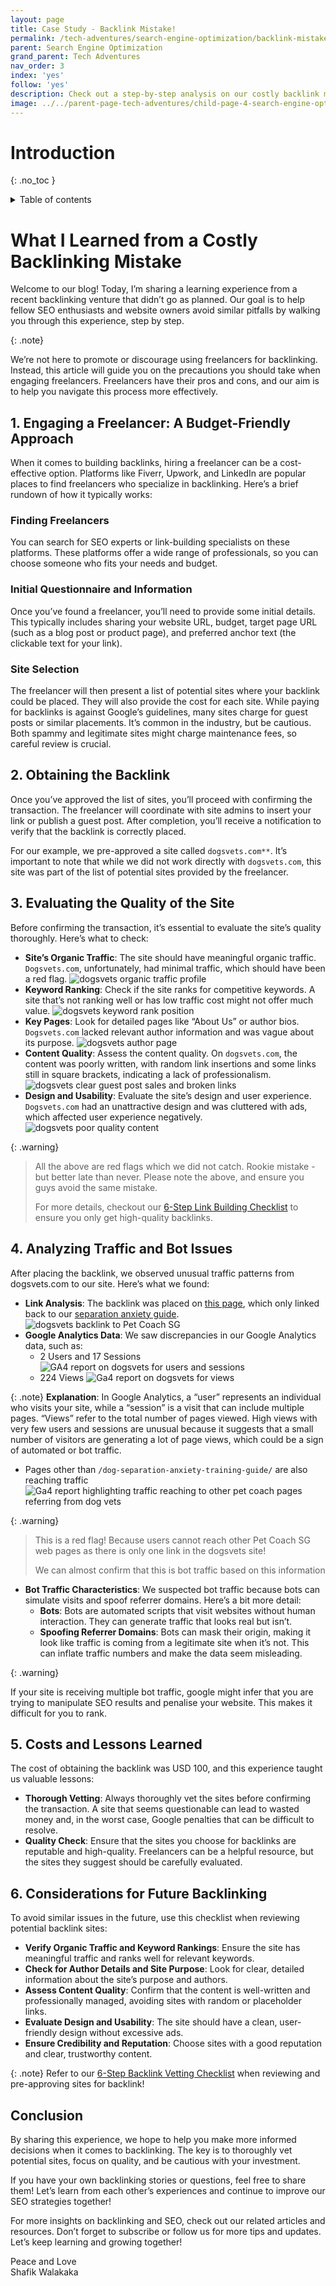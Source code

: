 ```yaml
---
layout: page
title: Case Study - Backlink Mistake!
permalink: /tech-adventures/search-engine-optimization/backlink-mistake
parent: Search Engine Optimization
grand_parent: Tech Adventures
nav_order: 3
index: 'yes'
follow: 'yes'
description: Check out a step-by-step analysis on our costly backlink mistake, and what you can do to prevent it!
image: ../../parent-page-tech-adventures/child-page-4-search-engine-optimization/grandchild-page-3-backlink-mistake/image-costly-backlinking-mistake.png
---
```




# Introduction

{: .no_toc }

<details closed markdown="block">
  <summary>
    Table of contents
  </summary>
  {: .text-delta }
- TOC
{:toc}
</details>

<!-----

You have some errors, warnings, or alerts. If you are using reckless mode, turn it off to see inline alerts.
* ERRORs: 0
* WARNINGs: 0
* ALERTS: 1

Conversion time: 0.936 seconds.


Using this Markdown file:

1. Paste this output into your source file.
2. See the notes and action items below regarding this conversion run.
3. Check the rendered output (headings, lists, code blocks, tables) for proper
   formatting and use a linkchecker before you publish this page.

Conversion notes:

* Docs to Markdown version 1.0β37
* Fri Aug 02 2024 20:28:34 GMT-0700 (PDT)
* Source doc: What I Learned from a Costly Backlinking Mistake
* This document has images: check for >>>>>  gd2md-html alert:  inline image link in generated source and store images to your server. NOTE: Images in exported zip file from Google Docs may not appear in  the same order as they do in your doc. Please check the images!

----->



# What I Learned from a Costly Backlinking Mistake

Welcome to our blog! Today, I’m sharing a learning experience from a recent backlinking venture that didn’t go as planned. Our goal is to help fellow SEO enthusiasts and website owners avoid similar pitfalls by walking you through this experience, step by step.

{: .note}

We’re not here to promote or discourage using freelancers for backlinking. Instead, this article will guide you on the precautions you should take when engaging freelancers. Freelancers have their pros and cons, and our aim is to help you navigate this process more effectively.


## **1. Engaging a Freelancer: A Budget-Friendly Approach**

When it comes to building backlinks, hiring a freelancer can be a cost-effective option. Platforms like Fiverr, Upwork, and LinkedIn are popular places to find freelancers who specialize in backlinking. Here’s a brief rundown of how it typically works:


### **Finding Freelancers**

You can search for SEO experts or link-building specialists on these platforms. These platforms offer a wide range of professionals, so you can choose someone who fits your needs and budget.


### **Initial Questionnaire and Information**

Once you’ve found a freelancer, you’ll need to provide some initial details. This typically includes sharing your website URL, budget, target page URL (such as a blog post or product page), and preferred anchor text (the clickable text for your link).


### **Site Selection**

The freelancer will then present a list of potential sites where your backlink could be placed. They will also provide the cost for each site. While paying for backlinks is against Google’s guidelines, many sites charge for guest posts or similar placements. It’s common in the industry, but be cautious. Both spammy and legitimate sites might charge maintenance fees, so careful review is crucial.


## **2. Obtaining the Backlink**

Once you’ve approved the list of sites, you’ll proceed with confirming the transaction. The freelancer will coordinate with site admins to insert your link or publish a guest post. After completion, you’ll receive a notification to verify that the backlink is correctly placed.

For our example, we pre-approved a site called `dogsvets.com**`. It’s important to note that while we did not work directly with `dogsvets.com`, this site was part of the list of potential sites provided by the freelancer.


## **3. Evaluating the Quality of the Site**

Before confirming the transaction, it’s essential to evaluate the site’s quality thoroughly. Here’s what to check:



* **Site’s Organic Traffic**: The site should have meaningful organic traffic. `Dogsvets.com`, unfortunately, had minimal traffic, which should have been a red flag.
![dogsvets organic traffic profile](../../parent-page-tech-adventures/child-page-4-search-engine-optimization/grandchild-page-3-backlink-mistake/image-dogsvets-low-traffic-value.png)
* **Keyword Ranking**: Check if the site ranks for competitive keywords. A site that’s not ranking well or has low traffic cost might not offer much value.
![dogsvets keyword rank position](../../parent-page-tech-adventures/child-page-4-search-engine-optimization/grandchild-page-3-backlink-mistake/image-dovgsvets-keyword-position.png)
* **Key Pages**: Look for detailed pages like “About Us” or author bios. `Dogsvets.com` lacked relevant author information and was vague about its purpose.
![dogsvets author page](../../parent-page-tech-adventures/child-page-4-search-engine-optimization/grandchild-page-3-backlink-mistake/image-vague-about-us.png)
* **Content Quality**: Assess the content quality. On `dogsvets.com`, the content was poorly written, with random link insertions and some links still in square brackets, indicating a lack of professionalism.
![dogsvets clear guest post sales and broken links](../../parent-page-tech-adventures/child-page-4-search-engine-optimization/grandchild-page-3-backlink-mistake/image-dogsvets-guestpostsales-brokenlink.png)
* **Design and Usability**: Evaluate the site’s design and user experience. `Dogsvets.com` had an unattractive design and was cluttered with ads, which affected user experience negatively.
![dogsvets poor quality content](../../parent-page-tech-adventures/child-page-4-search-engine-optimization/grandchild-page-3-backlink-mistake/image-dogsvets-low-content-quality.png)

{: .warning}
>All the above are red flags which we did not catch. Rookie mistake - but better late than never. Please note the above, and ensure you guys avoid the same mistake.
>
>For more details, checkout our [6-Step Link Building Checklist](/tech-adventures/search-engine-optimization/backlink-checklist) to ensure you only get high-quality backlinks.

## **4. Analyzing Traffic and Bot Issues**

After placing the backlink, we observed unusual traffic patterns from dogsvets.com to our site. Here’s what we found:



* **Link Analysis**: The backlink was placed on [this page](https://dogsvets.com/separation-anxiety-in-french-bulldogs/), which only linked back to our [separation anxiety guide](https://petcoach.sg/dog-separation-anxiety-training-guide/). 
![dogsvets backlink to Pet Coach SG](../../parent-page-tech-adventures/child-page-4-search-engine-optimization/grandchild-page-3-backlink-mistake/image-dogsvets-backlink-to-petcoach.png)
* **Google Analytics Data**: We saw discrepancies in our Google Analytics data, such as:
    * 2 Users and 17 Sessions
    ![GA4 report on dogsvets for users and sessions](../../parent-page-tech-adventures/child-page-4-search-engine-optimization/grandchild-page-3-backlink-mistake/image-dogsvets-ga4-2users-17sessions.png)
    * 224 Views
    ![Ga4 report on dogsvets for views](../../parent-page-tech-adventures/child-page-4-search-engine-optimization/grandchild-page-3-backlink-mistake/image-dogsvets-ga4-224-views.png)

{: .note}
**Explanation**: In Google Analytics, a “user” represents an individual who visits your site, while a “session” is a visit that can include multiple pages. “Views” refer to the total number of pages viewed. High views with very few users and sessions are unusual because it suggests that a small number of visitors are generating a lot of page views, which could be a sign of automated or bot traffic.

* Pages other than `/dog-separation-anxiety-training-guide/` are also reaching traffic
![Ga4 report highlighting traffic reaching to other pet coach pages referring from dog vets](../../parent-page-tech-adventures/child-page-4-search-engine-optimization/grandchild-page-3-backlink-mistake/image-dogsvets-ga4-hitting-other-pages.png)

{: .warning}
>This is a red flag! Because users cannot reach other Pet Coach SG web pages as there is only one link in the dogsvets site!
>
>We can almost confirm that this is bot traffic based on this information

* **Bot Traffic Characteristics**: We suspected bot traffic because bots can simulate visits and spoof referrer domains. Here’s a bit more detail:
    * **Bots**: Bots are automated scripts that visit websites without human interaction. They can generate traffic that looks real but isn’t.
    * **Spoofing Referrer Domains**: Bots can mask their origin, making it look like traffic is coming from a legitimate site when it’s not. This can inflate traffic numbers and make the data seem misleading.

{: .warning}

If your site is receiving multiple bot traffic, google might infer that you are trying to manipulate SEO results and penalise your website. This makes it difficult for you to rank.


## **5. Costs and Lessons Learned**

The cost of obtaining the backlink was USD 100, and this experience taught us valuable lessons:



* **Thorough Vetting**: Always thoroughly vet the sites before confirming the transaction. A site that seems questionable can lead to wasted money and, in the worst case, Google penalties that can be difficult to resolve.
* **Quality Check**: Ensure that the sites you choose for backlinks are reputable and high-quality. Freelancers can be a helpful resource, but the sites they suggest should be carefully evaluated.


## **6. Considerations for Future Backlinking**

To avoid similar issues in the future, use this checklist when reviewing potential backlink sites:



* **Verify Organic Traffic and Keyword Rankings**: Ensure the site has meaningful traffic and ranks well for relevant keywords.
* **Check for Author Details and Site Purpose**: Look for clear, detailed information about the site’s purpose and authors.
* **Assess Content Quality**: Confirm that the content is well-written and professionally managed, avoiding sites with random or placeholder links.
* **Evaluate Design and Usability**: The site should have a clean, user-friendly design without excessive ads.
* **Ensure Credibility and Reputation**: Choose sites with a good reputation and clear, trustworthy content.

{: .note}
Refer to our [6-Step Backlink Vetting Checklist]([text](../grandchild-page-4-backlink-checklist/backlink-checklist.markdown)) when reviewing and pre-approving sites for backlink!

## **Conclusion**

By sharing this experience, we hope to help you make more informed decisions when it comes to backlinking. The key is to thoroughly vet potential sites, focus on quality, and be cautious with your investment.

If you have your own backlinking stories or questions, feel free to share them! Let’s learn from each other’s experiences and continue to improve our SEO strategies together!

For more insights on backlinking and SEO, check out our related articles and resources. Don’t forget to subscribe or follow us for more tips and updates. Let’s keep learning and growing together!


Peace and Love<br>
Shafik Walakaka